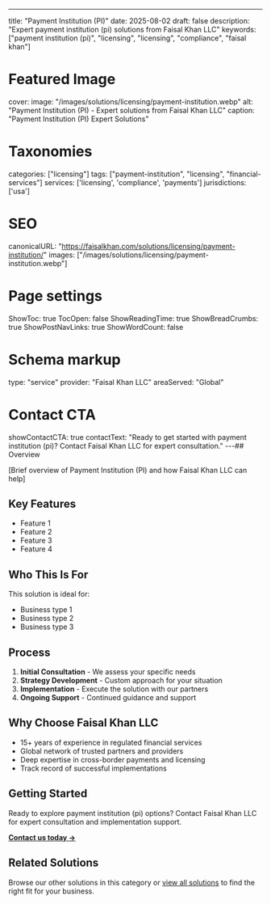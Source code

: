 ---
title: "Payment Institution (PI)"
date: 2025-08-02
draft: false
description: "Expert payment institution (pi) solutions from Faisal Khan LLC"
keywords: ["payment institution (pi)", "licensing", "licensing", "compliance", "faisal khan"]

# Featured Image
cover:
    image: "/images/solutions/licensing/payment-institution.webp"
    alt: "Payment Institution (PI) - Expert solutions from Faisal Khan LLC"
    caption: "Payment Institution (PI) Expert Solutions"

# Taxonomies
categories: ["licensing"]
tags: ["payment-institution", "licensing", "financial-services"]
services: ['licensing', 'compliance', 'payments']
jurisdictions: ['usa']

# SEO
canonicalURL: "https://faisalkhan.com/solutions/licensing/payment-institution/"
images: ["/images/solutions/licensing/payment-institution.webp"]

# Page settings
ShowToc: true
TocOpen: false
ShowReadingTime: true
ShowBreadCrumbs: true
ShowPostNavLinks: true
ShowWordCount: false

# Schema markup
type: "service"
provider: "Faisal Khan LLC"
areaServed: "Global"

# Contact CTA
showContactCTA: true
contactText: "Ready to get started with payment institution (pi)? Contact Faisal Khan LLC for expert consultation."
---## Overview

[Brief overview of Payment Institution (PI) and how Faisal Khan LLC can help]

## Key Features

- Feature 1
- Feature 2  
- Feature 3
- Feature 4

## Who This Is For

This solution is ideal for:

- Business type 1
- Business type 2
- Business type 3

## Process

1. **Initial Consultation** - We assess your specific needs
2. **Strategy Development** - Custom approach for your situation  
3. **Implementation** - Execute the solution with our partners
4. **Ongoing Support** - Continued guidance and support

## Why Choose Faisal Khan LLC

- 15+ years of experience in regulated financial services
- Global network of trusted partners and providers
- Deep expertise in cross-border payments and licensing
- Track record of successful implementations

## Getting Started

Ready to explore payment institution (pi) options? Contact Faisal Khan LLC for expert consultation and implementation support.

**[Contact us today →](mailto:contact@faisalkhan.com)**

## Related Solutions

Browse our other solutions in this category or [view all solutions](/solutions/) to find the right fit for your business.
